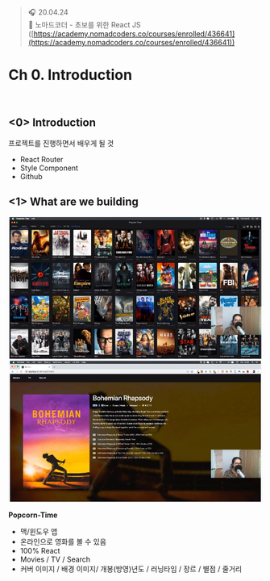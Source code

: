 ﻿> 🎧 20.04.24 <br>
> 🧩 노마드코더 - 초보를 위한 React JS ([https://academy.nomadcoders.co/courses/enrolled/436641](https://academy.nomadcoders.co/courses/enrolled/436641))

# Ch 0. Introduction

<br>

## <0> Introduction

프로젝트를 진행하면서 배우게 될 것
- React Router
- Style Component
- Github

## <1> What are we building

![ch0_01](./img2/ch0_01.JPG)<br>
![ch0_02](./img2/ch0_02.JPG)<br>

**Popcorn-Time**
- 맥/윈도우 앱
- 온라인으로 영화를 볼 수 있음
- 100% React
- Movies / TV / Search
- 커버 이미지 / 배경 이미지/ 개봉(방영)년도 / 러닝타임 / 장르 / 별점 / 줄거리


